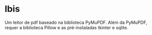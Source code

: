 # Ibis

Um leitor de pdf baseado na biblioteca PyMuPDF. Além da PyMuPDF, requer a biblioteca Pillow e as pré-instaladas tkinter e sqlite.
